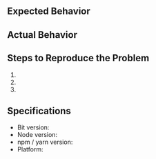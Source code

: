 ## Expected Behavior


## Actual Behavior


## Steps to Reproduce the Problem

  1.
  1.
  1.

## Specifications

  - Bit version:
  - Node version:
  - npm / yarn version:
  - Platform:
